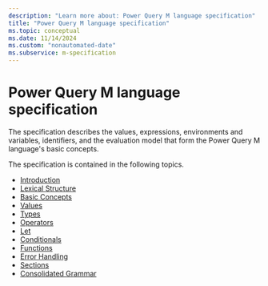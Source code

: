 ```yaml
---
description: "Learn more about: Power Query M language specification"
title: "Power Query M language specification"
ms.topic: conceptual
ms.date: 11/14/2024
ms.custom: "nonautomated-date"
ms.subservice: m-specification
---
```

# Power Query M language specification

The specification describes the values, expressions, environments and variables, identifiers, and the evaluation model that form the Power Query M language's basic concepts.

The specification is contained in the following topics.

* [Introduction](m-spec-introduction.md)
* [Lexical Structure](m-spec-lexical-structure.md)
* [Basic Concepts](m-spec-basic-concepts.md)
* [Values](m-spec-values.md)
* [Types](m-spec-types.md)
* [Operators](m-spec-operators.md)
* [Let](m-spec-let.md)
* [Conditionals](m-spec-conditionals.md)
* [Functions](m-spec-functions.md)
* [Error Handling](m-spec-error-handling.md)
* [Sections](m-spec-sections.md)
* [Consolidated Grammar](m-spec-consolidated-grammar.md)
